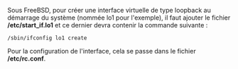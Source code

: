 Sous FreeBSD, pour créer une interface virtuelle de type loopback au démarrage du système (nommée lo1 pour l'exemple), il faut ajouter le fichier **/etc/start_if.lo1** et ce dernier devra contenir la commande suivante :

    /sbin/ifconfig lo1 create

Pour la configuration de l'interface, cela se passe dans le fichier **/etc/rc.conf**.

